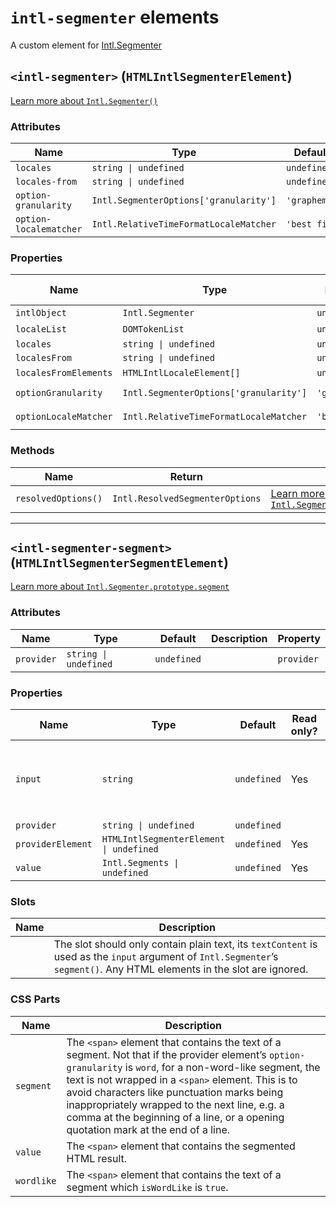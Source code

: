 # `intl-segmenter` elements

A custom element for [Intl.Segmenter](https://developer.mozilla.org/en-US/docs/Web/JavaScript/Reference/Global_Objects/Intl/Segmenter)

## `<intl-segmenter>` (`HTMLIntlSegmenterElement`)

[Learn more about `Intl.Segmenter()`](http://developer.mozilla.org/en-US/docs/Web/JavaScript/Reference/Global_Objects/Intl/Segmenter/Segmenter)

### Attributes

| Name                   | Type                                   | Default      | Description | Property              |
| ---------------------- | -------------------------------------- | ------------ | ----------- | --------------------- |
| `locales`              | `string \| undefined`                  | `undefined`  |             | `locales`             |
| `locales-from`         | `string \| undefined`                  | `undefined`  |             | `localesFrom`         |
| `option-granularity`   | `Intl.SegmenterOptions['granularity']` | `'grapheme'` |             | `optionGranularity`   |
| `option-localematcher` | `Intl.RelativeTimeFormatLocaleMatcher` | `'best fit'` |             | `optionLocaleMatcher` |

### Properties

| Name                  | Type                                   | Default      | Read only? | Description | Attribute              |
| --------------------- | -------------------------------------- | ------------ | ---------- | ----------- | ---------------------- |
| `intlObject`          | `Intl.Segmenter`                       | `undefined`  | Yes        |             |                        |
| `localeList`          | `DOMTokenList`                         | `undefined`  | Yes        |             |                        |
| `locales`             | `string \| undefined`                  | `undefined`  |            |             | `locales`              |
| `localesFrom`         | `string \| undefined`                  | `undefined`  |            |             | `locales-from`         |
| `localesFromElements` | `HTMLIntlLocaleElement[]`              | `undefined`  | Yes        |             |                        |
| `optionGranularity`   | `Intl.SegmenterOptions['granularity']` | `'grapheme'` |            |             | `option-granularity`   |
| `optionLocaleMatcher` | `Intl.RelativeTimeFormatLocaleMatcher` | `'best fit'` |            |             | `option-localematcher` |

### Methods

| Name                | Return                          | Description                                                                                                                                                                     |
| ------------------- | ------------------------------- | ------------------------------------------------------------------------------------------------------------------------------------------------------------------------------- |
| `resolvedOptions()` | `Intl.ResolvedSegmenterOptions` | [Learn more about `Intl.Segmenter.prototype.resolvedOptions()`](http://developer.mozilla.org/en-US/docs/Web/JavaScript/Reference/Global_Objects/Intl/Segmenter/resolvedOptions) |

***

## `<intl-segmenter-segment>` (`HTMLIntlSegmenterSegmentElement`)

[Learn more about `Intl.Segmenter.prototype.segment`](http://developer.mozilla.org/en-US/docs/Web/JavaScript/Reference/Global_Objects/Intl/Segmenter/segment)

### Attributes

| Name       | Type                  | Default     | Description | Property   |
| ---------- | --------------------- | ----------- | ----------- | ---------- |
| `provider` | `string \| undefined` | `undefined` |             | `provider` |

### Properties

| Name              | Type                                    | Default     | Read only? | Description                                                                      | Attribute  |
| ----------------- | --------------------------------------- | ----------- | ---------- | -------------------------------------------------------------------------------- | ---------- |
| `input`           | `string`                                | `undefined` | Yes        | A read only reference to the `input` argument of `Intl.Segmenter`’s `segment()`. |            |
| `provider`        | `string \| undefined`                   | `undefined` |            |                                                                                  | `provider` |
| `providerElement` | `HTMLIntlSegmenterElement \| undefined` | `undefined` | Yes        |                                                                                  |            |
| `value`           | `Intl.Segments \| undefined`            | `undefined` | Yes        |                                                                                  |            |

### Slots

| Name | Description                                                                                                                                                              |
| ---- | ------------------------------------------------------------------------------------------------------------------------------------------------------------------------ |
|      | The slot should only contain plain text, its `textContent` is used as the `input` argument of `Intl.Segmenter`’s `segment()`. Any HTML elements in the slot are ignored. |

### CSS Parts

| Name       | Description                                                                                                                                                                                                                                                                                                                                                                                            |
| ---------- | ------------------------------------------------------------------------------------------------------------------------------------------------------------------------------------------------------------------------------------------------------------------------------------------------------------------------------------------------------------------------------------------------------ |
| `segment`  | The `<span>` element that contains the text of a segment. Not that if the provider element’s `option-granularity` is `word`, for a non-word-like segment, the text is not wrapped in a `<span>` element. This is to avoid characters like punctuation marks being inappropriately wrapped to the next line, e.g. a comma at the beginning of a line, or a opening quotation mark at the end of a line. |
| `value`    | The `<span>` element that contains the segmented HTML result.                                                                                                                                                                                                                                                                                                                                          |
| `wordlike` | The `<span>` element that contains the text of a segment which `isWordLike` is `true`.                                                                                                                                                                                                                                                                                                                 |
